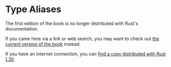 # Type Aliases

The first edition of the book is no longer distributed with Rust's documentation.

If you came here via a link or web search, you may want to check out [the current
version of the book](../ch19-04-advanced-types.html#type-aliases-create-type-synonyms) instead.

If you have an internet connection, you can [find a copy distributed with
Rust
1.30](https://doc.rust-lang.org/1.30.0/book/first-edition/type-aliases.html).
